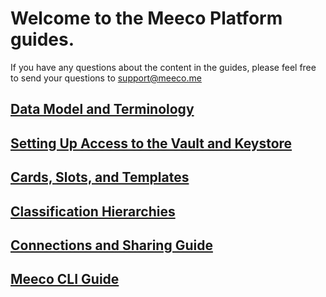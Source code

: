 
# Welcome to the Meeco Platform guides.

If you have any questions about the content in the guides, please feel free to send your questions to support@meeco.me


## [Data Model and Terminology](01.data_model_and_terminology.md)


## [Setting Up Access to the Vault and Keystore](02.setting_up_access_to_the_vault_and_keystore.md)


## [Cards, Slots, and Templates](03.cards_slots_and_templates.md)


## [Classification Hierarchies](04.classification_hierarchies.md)


## [Connections and Sharing Guide](05.connections_and_sharing_cards_between_users.md)


## [Meeco CLI Guide](06.meeco_cli_guide.md)